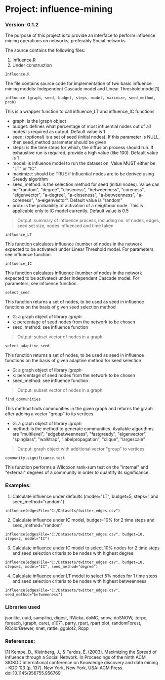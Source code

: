 # Project: influence-mining
### Version: 0.1.2

The purpose of this project is to provide an interface to perform influence mining operations on networks, preferably Social networks.

The source contains the following files:
  1. Influence.R
  2. Under construction

```
Influence.R
```
The file contains source code for implementation of two basic influence mining models: Independent Cascade model and Linear Threshold model[1]
```
influence (graph, seed, budget, steps, model, maximize, seed_method, prob)
```
This is a wrapper function to call influence_LT and influence_IC functions
- graph: is the igraph object
- budget: defines what percentage of most influential nodes out of all nodes is required as output. Default value is 1
- seed: (optional) is a set of seed (initial nodes). If this parameter is NULL, then seed_method parameter should be given
- steps: is the time steps for which, the diffusion process should run. If exhaustive run is required, provide a high value (like 100). Default value is 1
- model: is influence model to run the dataset on. Value MUST either be "LT" or "IC"
- maximize: should be TRUE if influential nodes are to be derived using Greedy algorithm
- seed_method: is the selection method for seed (initial nodes). Value can be "random", "degree", "closeness", "betweenness", "coreness", "eigenvector", "a-degree", "a-closeness", "a-betweenness", "a-coreness", "a-eigenvector". Default value is "random"
- prob: is the probability of activation of a neighbour node. This is applicable only to IC model currently. Default value is 0.5

> Output: summary of influence process, including no. of nodes, edges, seed set size, nodes influenced and time taken

```
influence_LT
```
This function calculates influence (number of nodes in the network expected to be activated) under Linear Threshold model. For parameters, see influence function.

```
influence_IC
```
This function calculates influence (number of nodes in the network expected to be activated) under Independent Cascade model. For parameters, see influence function.

```
select_seed
```
This function returns a set of nodes, to be used as seed in influence functions on the basis of given seed selection method
- G: a graph object of library *igraph*
- k: percentage of seed nodes from the network to be chosen
- seed_method: see influence function

> Output: subset vector of nodes in a graph

```
select_adaptive_seed
```
This function returns a set of nodes, to be used as seed in influence functions on the basis of given adaptive method for seed selection
- G: a graph object of library *igraph*
- k: percentage of seed nodes from the network to be chosen
- seed_method: see influence function

> Output: subset vector of nodes in a graph

```
find_communities
```
This method finds communities in the given graph and returns the graph after adding a vector "group" to its vertices
- G: a graph object of library *igraph*
- method: is the method to generate communities. Available algorithms are "multilevel", "edgebetweenness", "fastgreedy", "eigenvector", "spinglass", "walktrap", "labelpropagation", "clique", "largescale"

> Output: graph object with additional vector "group" to vertices

```
community.significance.test
```
This function performs a Wilcoxon rank-sum test on the "internal" and "external" degrees of a community in order to quantify its significance.


### Examples:
1. Calculate influence under defaults (model="LT", budget=5, steps=1 and seed_method="random")
```
influence(edgesFile="C:/Datasets/twitter_edges.csv")
```
2. Calculate influence under IC model, budget=10% for 2 time steps and seed_method="random"
```
influence(edgesFile="C:/Datasets/twitter_edges.csv", budget=10, steps=2, model="IC")
```
3. Calculate influence under IC model to select 10% nodes for 2 time steps and seed selection criteria to be nodes with highest degree
```
influence(edgesFile="C:/Datasets/twitter_edges.csv", budget=10, steps=2, model="IC", seed_method="degree")
```
4. Calculate influence under LT model to select 5% nodes for 1 time steps and seed selection criteria to be nodes with highest betweenness
```
influence(edgesFile="C:/Datasets/twitter_edges.csv", seed_method="betweenness")
```
### Libraries used
jsonlite, uuid, sampling, digest, RWeka, doMC, snow, doSNOW, iterpc, foreach, igraph, caret, e1071, party, rpart, rpart.plot, randomForest, RColorBrewer, nnet, rattle, ggplot2, Rcpp


### References:
[1] Kempe, D., Kleinberg, J., & Tardos, É. (2003). Maximizing the Spread of Influence through a Social Network. In Proceedings of the ninth ACM SIGKDD international conference on Knowledge discovery and data mining - KDD ’03 (p. 137). New York, New York, USA: ACM Press. doi:10.1145/956755.956769
